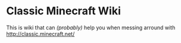 # Classic Minecraft Wiki

This is wiki that can _(probably)_ help you when messing arround with http://classic.minecraft.net/
